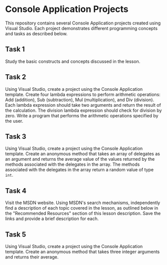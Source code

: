 # Console Application Projects

This repository contains several Console Application projects created using Visual Studio. Each project demonstrates different programming concepts and tasks as described below.

## Task 1

Study the basic constructs and concepts discussed in the lesson.

## Task 2

Using Visual Studio, create a project using the Console Application template. Create four lambda expressions to perform arithmetic operations: Add (addition), Sub (subtraction), Mul (multiplication), and Div (division). Each lambda expression should take two arguments and return the result of the calculation. The division lambda expression should check for division by zero. Write a program that performs the arithmetic operations specified by the user.

## Task 3

Using Visual Studio, create a project using the Console Application template. Create an anonymous method that takes an array of delegates as an argument and returns the average value of the values returned by the methods associated with the delegates in the array. The methods associated with the delegates in the array return a random value of type `int`.

## Task 4

Visit the MSDN website. Using MSDN's search mechanisms, independently find a description of each topic covered in the lesson, as outlined below in the "Recommended Resources" section of this lesson description. Save the links and provide a brief description for each.

## Task 5

Using Visual Studio, create a project using the Console Application template. Create an anonymous method that takes three integer arguments and returns their average.
